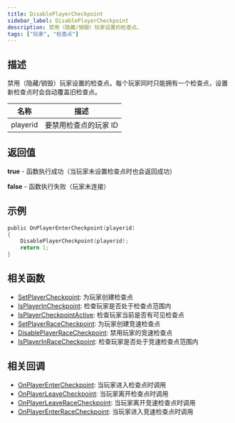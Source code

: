 ```yaml
---
title: DisablePlayerCheckpoint
sidebar_label: DisablePlayerCheckpoint
description: 禁用（隐藏/销毁）玩家设置的检查点。
tags: ["玩家", "检查点"]
---
```


## 描述

禁用（隐藏/销毁）玩家设置的检查点。每个玩家同时只能拥有一个检查点，设置新检查点时会自动覆盖旧检查点。

| 名称     | 描述                  |
| -------- | --------------------- |
| playerid | 要禁用检查点的玩家 ID |

## 返回值

**true** - 函数执行成功（当玩家未设置检查点时也会返回成功）

**false** - 函数执行失败（玩家未连接）

## 示例

```c
public OnPlayerEnterCheckpoint(playerid)
{
    DisablePlayerCheckpoint(playerid);
    return 1;
}
```

## 相关函数

- [SetPlayerCheckpoint](SetPlayerCheckpoint): 为玩家创建检查点
- [IsPlayerInCheckpoint](IsPlayerInCheckpoint): 检查玩家是否处于检查点范围内
- [IsPlayerCheckpointActive](IsPlayerCheckpointActive): 检查玩家当前是否有可见检查点
- [SetPlayerRaceCheckpoint](SetPlayerRaceCheckpoint): 为玩家创建竞速检查点
- [DisablePlayerRaceCheckpoint](DisablePlayerRaceCheckpoint): 禁用玩家的竞速检查点
- [IsPlayerInRaceCheckpoint](IsPlayerInRaceCheckpoint): 检查玩家是否处于竞速检查点范围内

## 相关回调

- [OnPlayerEnterCheckpoint](../callbacks/OnPlayerEnterCheckpoint): 当玩家进入检查点时调用
- [OnPlayerLeaveCheckpoint](../callbacks/OnPlayerLeaveCheckpoint): 当玩家离开检查点时调用
- [OnPlayerLeaveRaceCheckpoint](../callbacks/OnPlayerLeaveRaceCheckpoint): 当玩家离开竞速检查点时调用
- [OnPlayerEnterRaceCheckpoint](../callbacks/OnPlayerEnterRaceCheckpoint): 当玩家进入竞速检查点时调用
